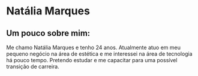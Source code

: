 
# Natália Marques

## Um pouco sobre mim:
Me chamo Natália Marques e tenho 24 anos. Atualmente atuo em meu pequeno negócio na área de estética e me interessei na área de tecnologia há pouco tempo. Pretendo estudar e me capacitar para uma possível transição de carreira.
